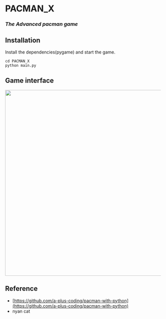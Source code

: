 # PACMAN_X
### _The Advanced pacman game_

## Installation
Install the dependencies(pygame) and start the game.
```
cd PACMAN_X
python main.py
```

## Game interface
<img src="https://user-images.githubusercontent.com/78857103/129166065-cfdea769-edf3-4cd3-86fd-db4c6fe9c778.gif" width="600"/>

## Reference
* [https://github.com/a-plus-coding/pacman-with-python](https://github.com/a-plus-coding/pacman-with-python)
* nyan cat
